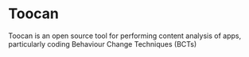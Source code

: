 # Toocan
Toocan is an open source tool for performing content analysis of apps, particularly coding Behaviour Change Techniques (BCTs)
